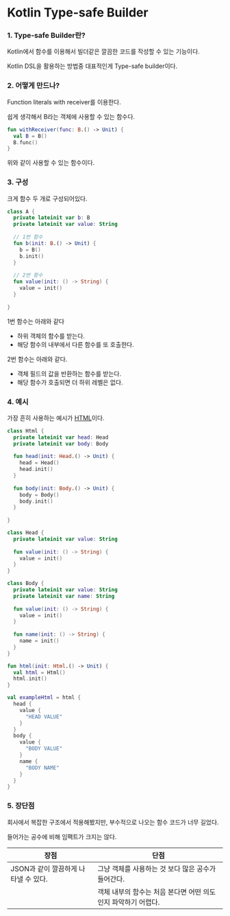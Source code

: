 # Kotlin Type-safe Builder

### 1. Type-safe Builder란?

Kotlin에서 함수를 이용해서 빌더같은 깔끔한 코드를 작성할 수 있는 기능이다.

Kotlin DSL을 활용하는 방법중 대표적인게 Type-safe builder이다.

### 2. 어떻게 만드나?

Function literals with receiver를 이용한다.

쉽게 생각해서 B라는 객체에 사용할 수 있는 함수다.

```kotlin
fun withReceiver(func: B.() -> Unit) {
  val B = B()
  B.func()
}
```

위와 같이 사용할 수 있는 함수이다.

### 3. 구성

크게 함수 두 개로 구성되어있다.

```kotlin
class A {
  private lateinit var b: B
  private lateinit var value: String
  
  // 1번 함수
  fun b(init: B.() -> Unit) {
    b = B()
    b.init()
  }
  
  // 2번 함수
  fun value(init: () -> String) {
    value = init()
  }
  
}
```

1번 함수는 아래와 같다

- 하위 객체의 함수를 받는다.
- 해당 함수의 내부에서 다른 함수를 또 호출한다.

2번 함수는 아래와 같다.

- 객체 필드의 값을 반환하는 함수를 받는다.
- 해당 함수가 호출되면 더 하위 레벨은 없다.

### 4. 예시

가장 흔히 사용하는 예시가 [HTML](https://kotlinlang.org/docs/type-safe-builders.html)이다. 

```kotlin
class Html {
  private lateinit var head: Head
  private lateinit var body: Body
  
  fun head(init: Head.() -> Unit) {
    head = Head()
    head.init()
  }
  
  fun body(init: Body.() -> Unit) {
    body = Body()
    body.init()
  }
  
}

class Head {
  private lateinit var value: String
  
  fun value(init: () -> String) {
    value = init()
  }  
}

class Body {
  private lateinit var value: String
  private lateinit var name: String
  
  fun value(init: () -> String) {
    value = init()
  }
  
  fun name(init: () -> String) {
    name = init()
  }
}

fun html(init: Html.() -> Unit) {
  val html = Html()
  html.init()
}

val exampleHtml = html {
  head {
    value {
      "HEAD VALUE"
    }
  }
  body {
    value {
      "BODY VALUE"
    }
    name {
      "BODY NAME"
    }
  }
}

```

### 5. 장단점

회사에서 복잡한 구조에서 적용해봤지만, 부수적으로 나오는 함수 코드가 너무 길었다.

들어가는 공수에 비해 임팩트가 크지는 않다.

| 장점                                 | 단점                                                         |
| ------------------------------------ | ------------------------------------------------------------ |
| JSON과 같이 깔끔하게 나타낼 수 있다. | 그냥 객체를 사용하는 것 보다 많은 공수가 들어간다.           |
|                                      | 객체 내부의 함수는 처음 본다면 어떤 의도인지 파악하기 어렵다. |

